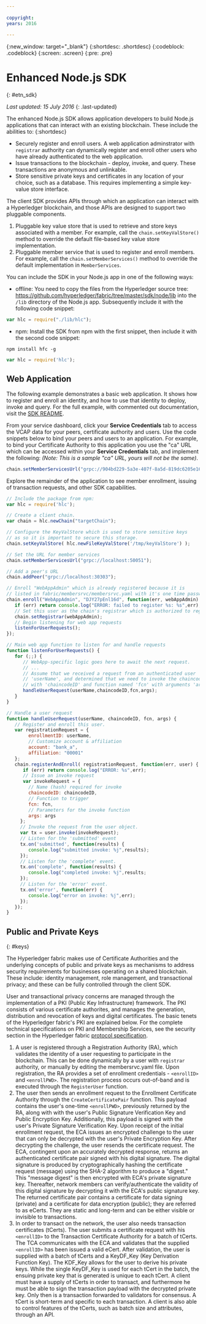 ```yaml
---
 
copyright:
years: 2016
 
---
```

 
{:new_window: target="_blank"}
{:shortdesc: .shortdesc}
{:codeblock: .codeblock}
{:screen: .screen}
{:pre: .pre}
 
 
# Enhanced Node.js SDK
{: #etn_sdk}
 
*Last updated: 15 July 2016*
{: .last-updated}

The enhanced Node.js SDK allows application developers to build Node.js applications that can interact with an existing blockchain.  These include the abilities to:
{:shortdesc}

* Securely register and enroll users. A web application adminstrator with `registrar` authority can dynamically register and enroll other users who have already authenticated to the web application. 
* Issue transactions to the blockchain - deploy, invoke, and query.  These transactions are anonymous and unlinkable. 
* Store sensitive private keys and certificates in any location of your choice, such as a database.  This requires implementing a simple key-value store interface. 
 
The client SDK provides APIs through which an application can interact with a Hyperledger blockchain, and those APIs are designed to support two pluggable components.

1. Pluggable key value store that is used to retrieve and store keys associated with a member. For example, call the `chain.setKeyValStore()` method to override the default file-based key value store implementation.
2. Pluggable member service that is used to register and enroll members. For example, call the `chain.setMemberServices()` method to override the default implementation in `MemberServices`.


You can include the SDK in your Node.js app in one of the following ways:
*  offline: You need to copy the files from the Hyperledger source tree: https://github.com/hyperledger/fabric/tree/master/sdk/node/lib into the `/lib` directory of the Node.js app.  Subsequently include it with the following code snippet:
```js
var hlc = require("./lib/hlc");
```

* npm:  Install the SDK from npm with the first snippet, then include it with the second code snippet:
```
npm install hfc -g
```

```js
var hlc = require('hlc');
```

## Web Application
The following example demonstrates a basic web application.  It shows how to register and enroll an identity, and how to use that identity to deploy, invoke and query.  For the full example, with commented out documentation, visit the [SDK README](https://github.com/hyperledger/fabric/blob/master/sdk/node/README.md#learn-by-example). 

From your service dashboard, click your **Service Credentials** tab to access the VCAP data for your peers, certificate authority and users.  Use the code snippets below to bind your peers and users to an application.  For example, to bind your Certificate Authority to this application you use the "ca" URL which can be accessed within your **Service Credentials** tab, and implement the following:  *(Note: This is a sample "ca" URL, yours will not be the same)*.

```js
chain.setMemberServicesUrl("grpc://904bd229-5a3e-407f-8a5d-819dc6205e16_ca-api.stage.blockchain.ibm.com:30303")
```

Explore the remainder of the application to see member enrollment, issuing of transaction requests, and other SDK capabilities.

```js
// Include the package from npm:
var hlc = require('hlc');

// Create a client chain.
var chain = hlc.newChain("targetChain");

// Configure the KeyValStore which is used to store sensitive keys
// as so it is important to secure this storage.
chain.setKeyValStore( hlc.newFileKeyValStore('/tmp/keyValStore') );

// Set the URL for member services
chain.setMemberServicesUrl("grpc://localhost:50051");

// Add a peer's URL
chain.addPeer("grpc://localhost:30303");

// Enroll "WebAppAdmin" which is already registered because it is
// listed in fabric/membersrvc/membersrvc.yaml with it's one time password.
chain.enroll("WebAppAdmin", "DJY27pEnl16d", function(err, webAppAdmin) {
   if (err) return console.log("ERROR: failed to register %s: %s",err);
   // Set this user as the chain's registrar which is authorized to register other users.
   chain.setRegistrar(webAppAdmin);
   // Begin listening for web app requests
   listenForUserRequests();
});

// Main web app function to listen for and handle requests
function listenForUserRequests() {
   for (;;) {
      // WebApp-specific logic goes here to await the next request.
      // ...
      // Assume that we received a request from an authenticated user
      // 'userName', and determined that we need to invoke the chaincode
      // with 'chaincodeID' and function named 'fcn' with arguments 'args'.
      handleUserRequest(userName,chaincodeID,fcn,args);
   }
}

// Handle a user request
function handleUserRequest(userName, chaincodeID, fcn, args) {
   // Register and enroll this user.
   var registrationRequest = {
        enrollmentID: userName,
        // Customize account & affiliation
        account: "bank_a",
        affiliation: "00001"
   };
   chain.registerAndEnroll( registrationRequest, function(err, user) {
      if (err) return console.log("ERROR: %s",err);
      // Issue an invoke request
      var invokeRequest = {
        // Name (hash) required for invoke
        chaincodeID: chaincodeID,
        // Function to trigger
        fcn: fcn,
        // Parameters for the invoke function
        args: args
     };
     // Invoke the request from the user object.
     var tx = user.invoke(invokeRequest);
     // Listen for the 'submitted' event
     tx.on('submitted', function(results) {
        console.log("submitted invoke: %j",results);
     });
     // Listen for the 'complete' event.
     tx.on('complete', function(results) {
        console.log("completed invoke: %j",results;
     });
     // Listen for the 'error' event.
     tx.on('error', function(err) {
        console.log("error on invoke: %j",err);
     });
   });
}
``` 


## Public and Private Keys
{: #keys}

The Hyperledger fabric makes use of Certificate Authorities and the underlying concepts of public and private keys as mechanisms to address security requirements for businesses operating on a shared blockchain.  These include: identity management, role management, and transactional privacy; and these can be fully controlled through the client SDK.

User and transactional privacy concerns are managed through the implementation of a PKI (Public Key Infrastructure) framework.  The PKI consists of various certificate authorites, and manages the generation, distribution and revocation of keys and digital certificates.  The basic tenets of the Hyperledger fabric's PKI are explained below.  For the complete technical specifications on PKI and Membership Services, see the security section in the Hyperledger fabric [protocol specification](https://github.com/hyperledger/fabric/blob/master/docs/protocol-spec.md).  

1. A user is registered through a Registration Authority (RA), which validates the identity of a user requesting to participate in the blockchain.  This can be done dynamically by a user with `registrar` authority, or manually by editing the membersrvc.yaml file.  Upon registration, the RA provides a set of enrollment credentials - `<enrollID>` and `<enrollPWD>`.  The registration process occurs out-of-band and is executed through the `RegisterUser` function.
2. The user then sends an enrollment request to the Enrollment Certificate Authority through the `CreateCertificatePair` function.  This payload contains the user's one-time `<enrollPWD>`, previously returned by the RA, along with with the user's Public Signature Verification Key and Public Encryption Key.  Additionally, this payload is signed with the user's Private Signature Verification Key.  Upon receipt of the initial enrollment request, the ECA issues an encrypted challenge to the user that can only be decrypted with the user's Private Encryption Key.  After decrypting the challenge, the user resends the certificate request.  The ECA, contingent upon an accurately decrypted response, returns an authenticated certificate pair signed with his digital signature.  The digital signature is produced by cryptographically hashing the certificate request (message) using the SHA-2 algorithm to produce a "digest." This "message digest" is then encrypted with ECA's private signature key.  Thereafter, network members can verify/authenticate the validity of this digital signature by decrypting it with the ECA's public signature key.  The returned certificate pair contains a certificate for data signing (private) and a certificate for data encryption (public); they are referred to as eCerts.  They are static and long-term and can be either visible or invisible to transactions. 
3. In order to transact on the network, the user also needs transaction certificates (tCerts).  The user submits a certificate request with his `<enrollID>` to the Transaction Certificate Authority for a batch of tCerts.  The TCA communicates with the ECA and validates that the supplied `<enrollID>` has been issued a valid eCert.  After validation, the user is supplied with a batch of tCerts and a KeyDF_Key (Key Derivation Function Key).  The KDF_Key allows for the user to derive his private keys.  While the single KeyDF_Key is used for each tCert in the batch, the ensuing private key that is generated is unique to each tCert.  A client must have a supply of tCerts in order to transact, and furthermore he must be able to sign the transaction payload with the decrypted private key.  Only then is a transaction forwarded to validators for consensus.  A tCert is short-term and specific to each transaction.  A client is also able to control features of the tCerts, such as batch size and attributes, through an API.  


